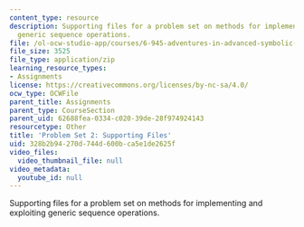 ```yaml
---
content_type: resource
description: Supporting files for a problem set on methods for implementing and exploiting
  generic sequence operations.
file: /ol-ocw-studio-app/courses/6-945-adventures-in-advanced-symbolic-programming-spring-2009/328b2b94270d744d600bca5e1de2625f_assn02.zip
file_size: 3525
file_type: application/zip
learning_resource_types:
- Assignments
license: https://creativecommons.org/licenses/by-nc-sa/4.0/
ocw_type: OCWFile
parent_title: Assignments
parent_type: CourseSection
parent_uid: 62688fea-0334-c020-39de-28f974924143
resourcetype: Other
title: 'Problem Set 2: Supporting Files'
uid: 328b2b94-270d-744d-600b-ca5e1de2625f
video_files:
  video_thumbnail_file: null
video_metadata:
  youtube_id: null
---
```

Supporting files for a problem set on methods for implementing and exploiting generic sequence operations.